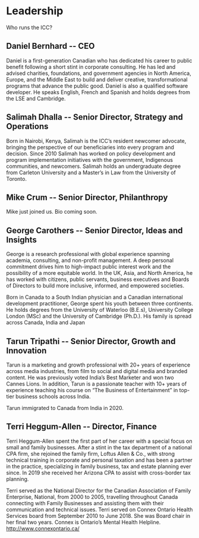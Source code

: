 # Leadership
Who runs the ICC?

## Daniel Bernhard -- CEO
Daniel is a first-generation Canadian who has dedicated his career to public benefit following a short stint in corporate consulting. He has led and advised charities, foundations, and government agencies in North America, Europe, and the Middle East to build and deliver creative, transformational programs that advance the public good.
Daniel is also a qualified software developer. He speaks English, French and Spanish and holds degrees from the LSE and Cambridge.

## Salimah Dhalla -- Senior Director, Strategy and Operations
Born in Nairobi, Kenya, Salimah is the ICC’s resident newcomer advocate, bringing the perspective of our beneficiaries into every program and decision. Since 2010 Salimah has worked on policy development and program implementation initiatives with the government, Indigenous communities, and newcomers. Salimah holds an undergraduate degree from Carleton University and a Master’s in Law from the University of Toronto.

## Mike Crum -- Senior Director, Philanthropy
Mike just joined us. Bio coming soon.

## George Carothers -- Senior Director, Ideas and Insights
George is a research professional with global experience spanning academia, consulting, and non-profit management. A deep personal commitment drives him to high-impact public interest work and the possibility of a more equitable world. In the UK, Asia, and North America, he has worked with citizens, public servants, business executives and Boards of Directors to build more inclusive, informed, and empowered societies.

Born in Canada to a South Indian physician and a Canadian international development practitioner, George spent his youth between three continents. He holds degrees from the University of Waterloo (B.E.s), University College London (MSc) and the University of Cambridge (Ph.D.). His family is spread across Canada, India and Japan

## Tarun Tripathi -- Senior Director, Growth and Innovation
Tarun is a marketing and growth professional with 20+ years of experience across media industries, from film to social and digital media and branded content. He was previously voted India’s Best Marketer and won two Cannes Lions. In addition, Tarun is a passionate teacher with 10+ years of experience teaching his course on “The Business of Entertainment” in top-tier business schools across India.

Tarun immigrated to Canada from India in 2020.

## Terri Heggum-Allen -- Director, Finance
Terri Heggum-Allen spent the first part of her career with a special focus on small and family businesses. After a stint in the tax department of a national CPA firm, she rejoined the family firm, Loftus Allen & Co., with strong technical training in corporate and personal taxation and has been a partner in the practice, specializing in family business, tax and estate planning ever since. In 2019 she received her Arizona CPA to assist with cross-border tax planning.

Terri served as the National Director for the Canadian Association of Family Enterprise, National, from 2000 to 2005, travelling throughout Canada connecting with Family Businesses and assisting them with their communication and technical issues. Terri served on Connex Ontario Health Services board from September 2010 to June 2018. She was Board chair in her final two years. Connex is Ontario’s Mental Health Helpline. http://www.connexontario.ca/

<cta-arrow target="cultural-aspirations" text="Cultural aspirations"></cta-arrow>
